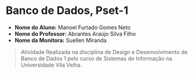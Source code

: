 # Banco de Dados, Pset-1
* **Nome do Aluno:** Manoel Furtado Gomes Neto
* **Nome do Professor:** Abrantes Araújo Silva Filho
* **Nome da Monitora:** Suellen Miranda

> Atividade Realizada na disciplina de Design e Desenvolvimento de Banco de Dados 1 pelo curso de Sistemas de Informação na Universidade Vila Velha.
